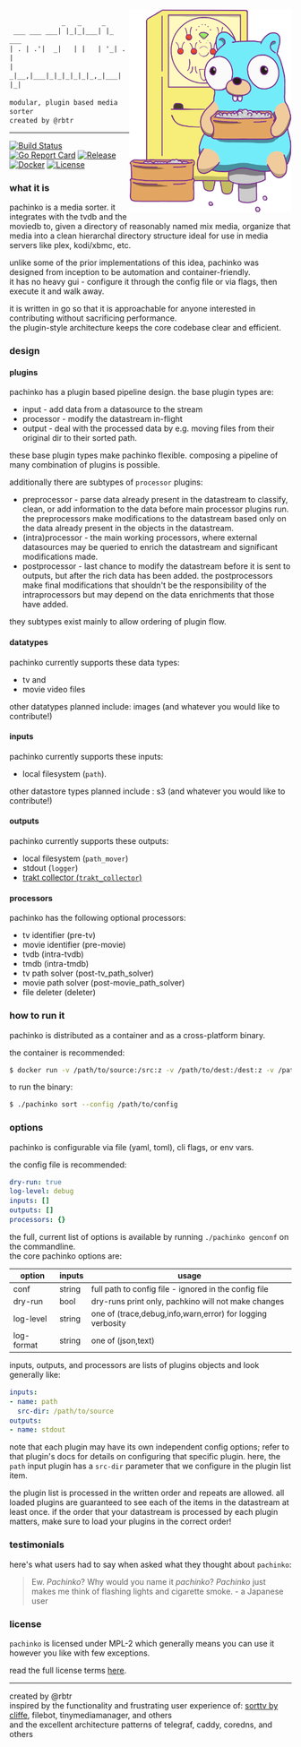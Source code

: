 <img align="right" width="290px" src=gopher.png>

```text
             _   _     _       
 ___ ___ ___| |_|_|___| |_ ___ 
| . | .'|  _|   | |   | '_| . |
|  _|__,|___|_|_|_|_|_|_,_|___|
|_|

modular, plugin based media sorter  
created by @rbtr  
```
---

[![Build Status](https://cloud.drone.io/api/badges/rbtr/pachinko/status.svg)](https://cloud.drone.io/rbtr/pachinko)
[![Go Report Card](https://goreportcard.com/badge/github.com/rbtr/pachinko)](https://goreportcard.com/report/github.com/rbtr/pachinko)
[![Release](https://img.shields.io/github/release/rbtr/pachinko.svg)](https://github.com/rbtr/pachinko/releases/latest)
[![Docker](https://img.shields.io/docker/pulls/rbtr/pachinko)](https://hub.docker.com/r/rbtr/pachinko)
[![License](https://img.shields.io/github/license/rbtr/pachinko)](/LICENSE)


### what it is
pachinko is a media sorter. it integrates with the tvdb and the moviedb to, given a directory of reasonably named mix media, organize that media into a clean hierarchal directory structure ideal for use in media servers like plex, kodi/xbmc, etc.

unlike some of the prior implementations of this idea, pachinko was designed from inception to be automation and container-friendly.  
it has no heavy gui - configure it through the config file or via flags, then execute it and walk away.

it is written in go so that it is approachable for anyone interested in contributing without sacrificing performance.  
the plugin-style architecture keeps the core codebase clear and efficient.

### design

#### plugins
pachinko has a plugin based pipeline design. the base plugin types are:
- input - add data from a datasource to the stream
- processor - modify the datastream in-flight
- output - deal with the processed data by e.g. moving files from their original dir to their sorted path.

these base plugin types make pachinko flexible. composing a pipeline of many combination of plugins is possible.

additionally there are subtypes of `processor` plugins:
- preprocessor - parse data already present in the datastream to classify, clean, or add information to the data before main processor plugins run. the preprocessors make modifications to the datastream based only on the data already present in the objects in the datastream.
- (intra)processor - the main working processors, where external datasources may be queried to enrich the datastream and significant modifications made. 
- postprocessor - last chance to modify the datastream before it is sent to outputs, but after the rich data has been added. the postprocessors make final modifications that shouldn't be the responsibility of the intraprocessors but may depend on the data enrichments that those have added.

they subtypes exist mainly to allow ordering of plugin flow. 

#### datatypes
pachinko currently supports these data types: 
- tv and 
- movie video files

other datatypes planned include: images (and whatever you would like to contribute!)

#### inputs
pachinko currently supports these inputs: 
- local filesystem (`path`). 

other datastore types planned include : s3 (and whatever you would like to contribute!)

#### outputs
pachinko currently supports these outputs:
- local filesystem (`path_mover`)
- stdout (`logger`)
- [trakt collector (`trakt_collector`)](docs/plugins/outputs/trakt.md)

#### processors
pachinko has the following optional processors:
- tv identifier (pre-tv)
- movie identifier (pre-movie)
- tvdb (intra-tvdb)
- tmdb (intra-tmdb)
- tv path solver (post-tv_path_solver)
- movie path solver (post-movie_path_solver)
- file deleter (deleter)

### how to run it
pachinko is distributed as a container and as a cross-platform binary.  

the container is recommended:
```bash
$ docker run -v /path/to/source:/src:z -v /path/to/dest:/dest:z -v /path/to/cfg:/cfg rbtr/pachinko:latest --config /cfg
```

to run the binary:
```bash
$ ./pachinko sort --config /path/to/config
```

### options
pachinko is configurable via file (yaml, toml), cli flags, or env vars.

the config file is recommended:
```yaml
dry-run: true
log-level: debug
inputs: []
outputs: []
processors: {}
```

the full, current list of options is available by running `./pachinko genconf` on the commandline.  
the core pachinko options are:

| option | inputs | usage |
| - | - | - |
| conf | string | full path to config file - ignored in the config file | 
| dry-run | bool | dry-runs print only, pachkino will not make changes |
| log-level | string | one of (trace,debug,info,warn,error) for logging verbosity |
| log-format | string | one of (json,text) | 


inputs, outputs, and processors are lists of plugins objects and look generally like:

```yaml
inputs:
- name: path
  src-dir: /path/to/source
outputs:
- name: stdout
```

note that each plugin may have its own independent config options; refer to that plugin's docs for details on configuring that specific plugin. here, the `path` input plugin has a `src-dir` parameter that we configure in the plugin list item.

the plugin list is processed in the written order and repeats are allowed. all loaded plugins are guaranteed to see each of the items in the datastream at least once. if the order that your datastream is processed by each plugin matters, make sure to load your plugins in the correct order!


### testimonials

here's what users had to say when asked what they thought about `pachinko`:

> Ew. _Pachinko_? Why would you name it _pachinko_? _Pachinko_ just makes me think of flashing lights and cigarette smoke. - a Japanese user

### license

`pachinko` is licensed under MPL-2 which generally means you can use it however you like with few exceptions.  

read the full license terms [here](https://www.mozilla.org/en-US/MPL/2.0/FAQ/).  

---

created by @rbtr  
inspired by the functionality and frustrating user experience of: [sorttv by cliffe](https://sourceforge.net/projects/sorttv/), filebot, tinymediamanager, and others  
and the excellent architecture patterns of telegraf, caddy, coredns, and others

